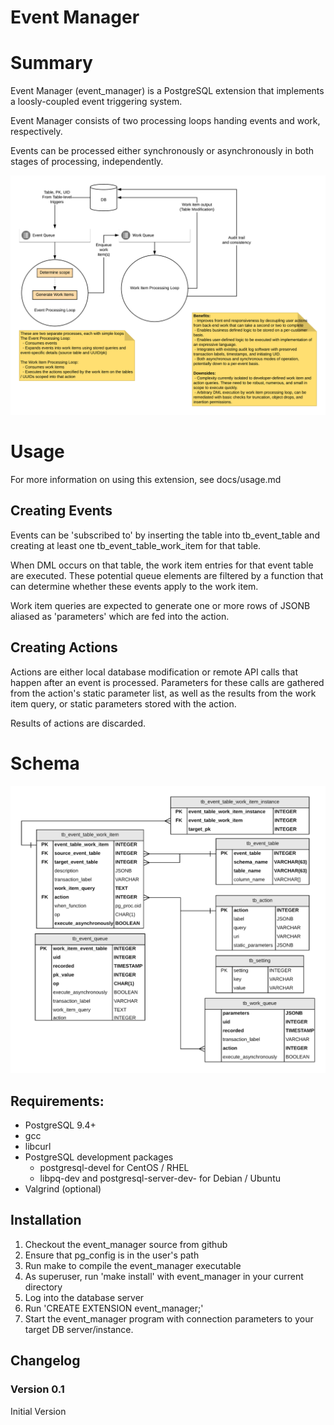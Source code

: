 Event Manager
=============

# Summary

Event Manager (event_manager) is a PostgreSQL extension that implements a loosly-coupled event triggering system.

Event Manager consists of two processing loops handing events and work, respectively.

Events can be processed either synchronously or asynchronously in both stages of processing, independently.

![Concept](images/event_manager_concept.png)

# Usage

For more information on using this extension, see docs/usage.md

## Creating Events

Events can be 'subscribed to' by inserting the table into tb_event_table and creating at least one tb_event_table_work_item for that table.

When DML occurs on that table, the work item entries for that event table are executed. These potential queue elements are filtered by a function that can determine whether these events apply to the work item.

Work item queries are expected to generate one or more rows of JSONB aliased as 'parameters' which are fed into the action.


## Creating Actions

Actions are either local database modification or remote API calls that happen after an event is processed. Parameters for these calls are gathered from the action's static parameter list, as well as the results from the work item query, or static parameters stored with the action.

Results of actions are discarded.

# Schema

![Schema](images/event_manager_schema.png)

## Requirements:
* PostgreSQL 9.4+
* gcc
* libcurl
* PostgreSQL development packages
  * postgresql<version>-devel for CentOS / RHEL
  * libpq-dev and postgresql-server-dev-<version> for Debian / Ubuntu
* Valgrind (optional)

## Installation
1. Checkout the event_manager source from github
2. Ensure that pg_config is in the user's path
3. Run make to compile the event_manager executable
4. As superuser, run 'make install' with event_manager in your current directory
5. Log into the database server
6. Run 'CREATE EXTENSION event_manager;'
7. Start the event_manager program with connection parameters to your target DB server/instance.

## Changelog

### Version 0.1
Initial Version
